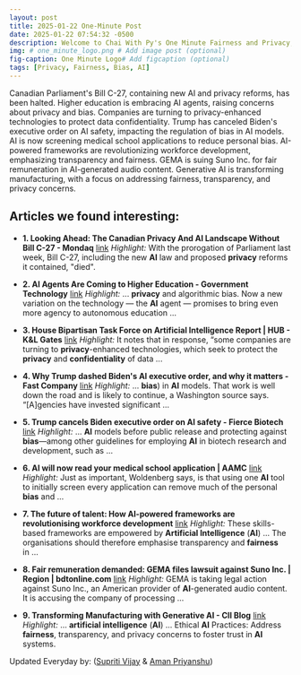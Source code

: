 ```yaml
---
layout: post
title: 2025-01-22 One-Minute Post
date: 2025-01-22 07:54:32 -0500
description: Welcome to Chai With Py's One Minute Fairness and Privacy, which aims to provide you the current happenings in the world of Fairness, Privacy, and AI.
img: # one_minute_logo.png # Add image post (optional)
fig-caption: One Minute Logo# Add figcaption (optional)
tags: [Privacy, Fairness, Bias, AI]
---
```


Canadian Parliament's Bill C-27, containing new AI and privacy reforms, has been halted. Higher education is embracing AI agents, raising concerns about privacy and bias. Companies are turning to privacy-enhanced technologies to protect data confidentiality. Trump has canceled Biden's executive order on AI safety, impacting the regulation of bias in AI models. AI is now screening medical school applications to reduce personal bias. AI-powered frameworks are revolutionizing workforce development, emphasizing transparency and fairness. GEMA is suing Suno Inc. for fair remuneration in AI-generated audio content. Generative AI is transforming manufacturing, with a focus on addressing fairness, transparency, and privacy concerns.

## Articles we found interesting:

- **1. Looking Ahead: The Canadian <b>Privacy</b> And <b>AI</b> Landscape Without Bill C-27 - Mondaq** [link](https://www.mondaq.com/canada/new-technology/1572168/looking-ahead-the-canadian-privacy-and-ai-landscape-without-bill-c-27)
_Highlight:_ With the prorogation of Parliament last week, Bill C-27, including the new <b>AI</b> law and proposed <b>privacy</b> reforms it contained, &quot;died&quot;.

- **2. <b>AI</b> Agents Are Coming to Higher Education - Government Technology** [link](https://www.govtech.com/education/higher-ed/ai-agents-are-coming-to-higher-education)
_Highlight:_ ... <b>privacy</b> and algorithmic bias. Now a new variation on the technology — the <b>AI</b> agent — promises to bring even more agency to autonomous education&nbsp;...

- **3. House Bipartisan Task Force on <b>Artificial Intelligence</b> Report | HUB - K&amp;L Gates** [link](https://www.klgates.com/House-Bipartisan-Task-Force-on-Artificial-Intelligence-Report-1-21-2025)
_Highlight:_ It notes that in response, “some companies are turning to <b>privacy</b>-enhanced technologies, which seek to protect the <b>privacy</b> and <b>confidentiality</b> of data&nbsp;...

- **4. Why Trump dashed Biden&#39;s <b>AI</b> executive order, and why it matters - Fast Company** [link](https://www.fastcompany.com/91264691/why-trump-dashed-bidens-ai-executive-order-and-why-it-matters)
_Highlight:_ ... <b>bias</b>) in <b>AI</b> models. That work is well down the road and is likely to continue, a Washington source says. “[A]gencies have invested significant&nbsp;...

- **5. Trump cancels Biden executive order on <b>AI</b> safety - Fierce Biotech** [link](https://www.fiercebiotech.com/medtech/trump-cancels-biden-executive-order-ai-safety)
_Highlight:_ ... <b>AI</b> models before public release and protecting against <b>bias</b>—among other guidelines for employing <b>AI</b> in biotech research and development, such as&nbsp;...

- **6. <b>AI</b> will now read your medical school application | AAMC** [link](https://www.aamc.org/news/ai-will-now-read-your-medical-school-application)
_Highlight:_ Just as important, Woldenberg says, is that using one <b>AI</b> tool to initially screen every application can remove much of the personal <b>bias</b> and&nbsp;...

- **7. The future of talent: How <b>AI</b>-powered frameworks are revolutionising workforce development** [link](https://www.expresscomputer.in/guest-blogs/the-future-of-talent-how-ai-powered-frameworks-are-revolutionising-workforce-development/121234/)
_Highlight:_ These skills-based frameworks are empowered by <b>Artificial Intelligence</b> (<b>AI</b>) ... The organisations should therefore emphasise transparency and <b>fairness</b> in&nbsp;...

- **8. <b>Fair</b> remuneration demanded: GEMA files lawsuit against Suno Inc. | Region | bdtonline.com** [link](https://www.bdtonline.com/region/fair-remuneration-demanded-gema-files-lawsuit-against-suno-inc/article_1107ead2-1e73-5987-a161-932f373c0486.html)
_Highlight:_ GEMA is taking legal action against Suno Inc., an American provider of <b>AI</b>-generated audio content. It is accusing the company of processing&nbsp;...

- **9. Transforming Manufacturing with Generative <b>AI</b> - CII Blog** [link](https://ciiblog.in/transforming-manufacturing-with-generative-ai/)
_Highlight:_ ... <b>artificial intelligence</b> (<b>AI</b>) ... Ethical <b>AI</b> Practices: Address <b>fairness</b>, transparency, and privacy concerns to foster trust in <b>AI</b> systems.


Updated Everyday by: (<a href="https://supritivijay.github.io/">Supriti Vijay</a> & <a href="https://amanpriyanshu.github.io/">Aman Priyanshu</a>)
